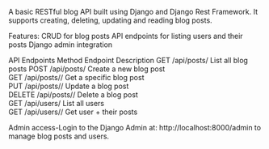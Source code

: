 A basic RESTful blog API built using Django and Django Rest Framework.
It supports creating, deleting, updating and reading blog posts.

Features:
  CRUD for blog posts
  API endpoints for listing users and their posts
  Django admin integration

API Endpoints
  Method	Endpoint       	Description	
 GET	   /api/posts/	    List all blog posts	
 POST	   /api/posts/	    Create a new blog post	
 GET	   /api/posts/<id>/	Get a specific blog post	
 PUT   	/api/posts/<id>/	Update a blog post	
 DELETE	/api/posts/<id>/	Delete a blog post	
 GET   	/api/users/	      List all users	
 GET	   /api/users/<id>/	Get user + their posts	

Admin access-Login to the Django Admin at: http://localhost:8000/admin to manage blog posts and users.


